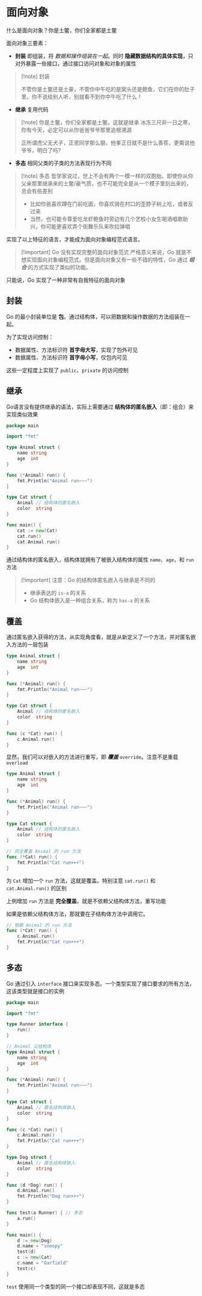 # 面向对象

什么是面向对象？你是土鳖，你们全家都是土鳖

面向对象三要素：

+ **封装** 即组装，将 _数据和操作组装在一起_。同时 **隐藏数据结构的具体实现**，只对外暴露一些接口，通过接口访问对象和对象的属性
> [!note] 封装
> 
> 不管你是土鳖还是土豪，不管你中午吃的是窝头还是鲍鱼，它们在你的肚子里。你不说给别人听，别就看不到你中午吃了什么！

+ **继承** 复用代码
> [!note] 你是土鳖，你们全家都是土鳖。这就是继承
> 冰冻三尺非一日之寒，你有今天，必定可以从你爸爸爷爷那里追根溯源
> 
> 正所谓虎父无犬子，正恩同学那么狠，他爹正日就不是什么善茬，更甭说他爷爷，明白了吗?

+ **多态** 相同父类的子类的方法表现行为不同
> [!note] 多态
> 哲学家说过，世上不会有两个一模一样的双胞胎。即使你从你父亲那里继承来的土鳖/豪气质，也不可能完全是从一个模子里刻出来的，总会有些差别
> - 比如你爸喜欢蹲在门前吃面，你喜欢骑在村口的歪脖子树上吃，或者反过来
> - 当然，也可能令尊爱吃龙虾鲍鱼时旁边有几个艺校小女生喝酒唱歌助兴，你可能更喜欢弄个街舞乐队来吹拉弹唱

实现了以上特征的语言，才能成为面向对象编程范式语言。

> [!important] Go 没有实现完整的面向对象范式
> 严格意义来说，Go 就是不想实现面向对象编程范式。但是面向对象又有一些不错的特性，Go 通过 **_组合_** 的方式实现了类似的功能。

只能说，Go 实现了一种非常有自我特征的面向对象

## 封装

Go 的最小封装单位是 **包**。通过结构体，可以把数据和操作数据的方法组装在一起。


为了实现访问控制：
+ 数据属性、方法标识符 **首字母大写**，实现了包外可见
+ 数据属性、方法标识符 **首字母小写**，仅包内可见

这些一定程度上实现了 `public`、`private` 的访问控制

## 继承

Go语言没有提供继承的语法，实际上需要通过 **结构体的匿名嵌入**（即：组合）来实现类似效果

```go
package main

import "fmt"

type Animal struct {
	name string
	age  int
}

func (*Animal) run() {
	fmt.Println("Animal run~~~")
}

type Cat struct {
	Animal // 结构体的匿名嵌入
	color  string
}

func main() {
	cat := new(Cat)
	cat.run()
	cat.Animal.run()
}
```

通过结构体的匿名嵌入，结构体就拥有了被嵌入结构体的属性 `name`、`age`，和 `run` 方法

> [!important] 注意：Go 的结构体匿名嵌入与继承是不同的
> + 继承表达的 `is-a` 的关系
> + Go 结构体嵌入是一种组合关系，称为 `has-a` 的关系

## 覆盖

通过匿名嵌入获得的方法，从实现角度看，就是从新定义了一个方法，并对匿名嵌入方法的一层包装

```go
type Animal struct {
	name string
	age  int
}

func (*Animal) run() {
	fmt.Println("Animal run~~~")
}

type Cat struct {
	Animal // 结构体的匿名嵌入
	color  string
}

func (c *Cat) run() {
	c.Animal.run()
}
```

显然，我们可以对嵌入的方法进行重写，即 **_覆盖_** `override`。注意不是重载 `overload`

```go
type Animal struct {
	name string
	age  int
}

func (*Animal) run() {
	fmt.Println("Animal run~~~")
}

type Cat struct {
	Animal // 结构体的匿名嵌入
	color  string
}

// 完全覆盖 Animal 的 run 方法
func (*Cat) run() {
	fmt.Println("Cat run+++")
}
```

为 `Cat` 增加一个 `run` 方法，这就是覆盖。特别注意 `cat.run()` 和  `cat.Animal.run()` 的区别

上例增加 `run` 方法是 **完全覆盖**，就是不依赖父结构体方法，重写功能

如果是依赖父结构体方法，那就要在子结构体方法中调用它。

```go
// 依赖 Animal 的 run 方法
func (*Cat) run() {
	c.Animal.run()
	fmt.Println("Cat run+++")
}
```

## 多态

Go 通过引入 `interface` 接口来实现多态。一个类型实现了接口要求的所有方法，这该类型就是接口的实例

```go
package main

import "fmt"

type Runner interface {
	run()
}

// Animal 父结构体
type Animal struct {
	name string
	age  int
}

func (*Animal) run() {
	fmt.Println("Animal run~~~")
}

type Cat struct {
	Animal // 匿名结构体嵌入
	color  string
}

func (c *Cat) run() {
	c.Animal.run()
	fmt.Println("Cat run+++")
}

type Dog struct {
	Animal // 匿名结构体嵌入
	color  string
}

func (d *Dog) run() {
	d.Animal.run()
	fmt.Println("Dog run+++")
}

func test(a Runner) { // 多态
	a.run()
}

func main() {
	d := new(Dog)
	d.name = "snoopy"
	test(d)
	c := new(Cat)
	c.name = "Garfield"
	test(c)
}
```

`test` 使用同一个类型的同一个接口却表现不同，这就是多态
